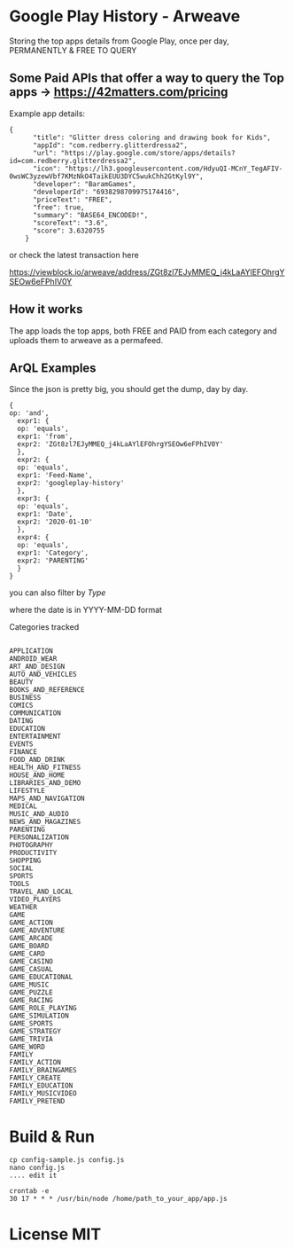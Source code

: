 # Google Play History - Arweave

Storing the top apps details from Google Play, once per day, PERMANENTLY & FREE TO QUERY

## Some Paid APIs that offer a way to query the Top apps -> https://42matters.com/pricing

Example app details:

```
{
      "title": "Glitter dress coloring and drawing book for Kids",
      "appId": "com.redberry.glitterdressa2",
      "url": "https://play.google.com/store/apps/details?id=com.redberry.glitterdressa2",
      "icon": "https://lh3.googleusercontent.com/HdyuQI-MCnY_TegAFIV-0wsWC3yzewVbf7KMzNkO4TaikEUU3DYC5wukChh2GtKyl9Y",
      "developer": "BaramGames",
      "developerId": "6938298709975174416",
      "priceText": "FREE",
      "free": true,
      "summary": "BASE64_ENCODED!",
      "scoreText": "3.6",
      "score": 3.6320755
    }
```

or check the latest transaction here

https://viewblock.io/arweave/address/ZGt8zl7EJyMMEQ_j4kLaAYlEFOhrgYSEOw6eFPhIV0Y

## How it works

The app loads the top apps, both FREE and PAID from each category and uploads them to arweave as a permafeed.

## ArQL Examples

Since the json is pretty big, you should get the dump, day by day.

```
{
op: 'and',
  expr1: {
  op: 'equals',
  expr1: 'from',
  expr2: 'ZGt8zl7EJyMMEQ_j4kLaAYlEFOhrgYSEOw6eFPhIV0Y'
  },
  expr2: {
  op: 'equals',
  expr1: 'Feed-Name',
  expr2: 'googleplay-history'
  },
  expr3: {
  op: 'equals',
  expr1: 'Date',
  expr2: '2020-01-10'
  },
  expr4: {
  op: 'equals',
  expr1: 'Category',
  expr2: 'PARENTING'
  }
}
```

you can also filter by _Type_

where the date is in YYYY-MM-DD format

Categories tracked

```

APPLICATION
ANDROID_WEAR
ART_AND_DESIGN
AUTO_AND_VEHICLES
BEAUTY
BOOKS_AND_REFERENCE
BUSINESS
COMICS
COMMUNICATION
DATING
EDUCATION
ENTERTAINMENT
EVENTS
FINANCE
FOOD_AND_DRINK
HEALTH_AND_FITNESS
HOUSE_AND_HOME
LIBRARIES_AND_DEMO
LIFESTYLE
MAPS_AND_NAVIGATION
MEDICAL
MUSIC_AND_AUDIO
NEWS_AND_MAGAZINES
PARENTING
PERSONALIZATION
PHOTOGRAPHY
PRODUCTIVITY
SHOPPING
SOCIAL
SPORTS
TOOLS
TRAVEL_AND_LOCAL
VIDEO_PLAYERS
WEATHER
GAME
GAME_ACTION
GAME_ADVENTURE
GAME_ARCADE
GAME_BOARD
GAME_CARD
GAME_CASINO
GAME_CASUAL
GAME_EDUCATIONAL
GAME_MUSIC
GAME_PUZZLE
GAME_RACING
GAME_ROLE_PLAYING
GAME_SIMULATION
GAME_SPORTS
GAME_STRATEGY
GAME_TRIVIA
GAME_WORD
FAMILY
FAMILY_ACTION
FAMILY_BRAINGAMES
FAMILY_CREATE
FAMILY_EDUCATION
FAMILY_MUSICVIDEO
FAMILY_PRETEND

```

# Build & Run

```
cp config-sample.js config.js
nano config.js
.... edit it

crontab -e
30 17 * * * /usr/bin/node /home/path_to_your_app/app.js

```

# License MIT
